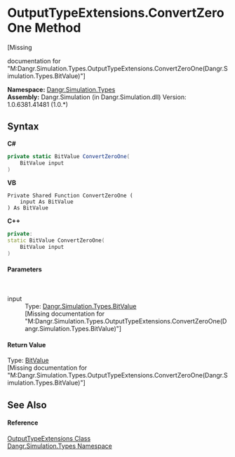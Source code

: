 # OutputTypeExtensions.ConvertZeroOne Method 
 

\[Missing <summary> documentation for "M:Dangr.Simulation.Types.OutputTypeExtensions.ConvertZeroOne(Dangr.Simulation.Types.BitValue)"\]

**Namespace:**&nbsp;<a href="N_Dangr_Simulation_Types">Dangr.Simulation.Types</a><br />**Assembly:**&nbsp;Dangr.Simulation (in Dangr.Simulation.dll) Version: 1.0.6381.41481 (1.0.*)

## Syntax

**C#**<br />
``` C#
private static BitValue ConvertZeroOne(
	BitValue input
)
```

**VB**<br />
``` VB
Private Shared Function ConvertZeroOne ( 
	input As BitValue
) As BitValue
```

**C++**<br />
``` C++
private:
static BitValue ConvertZeroOne(
	BitValue input
)
```


#### Parameters
&nbsp;<dl><dt>input</dt><dd>Type: <a href="T_Dangr_Simulation_Types_BitValue">Dangr.Simulation.Types.BitValue</a><br />\[Missing <param name="input"/> documentation for "M:Dangr.Simulation.Types.OutputTypeExtensions.ConvertZeroOne(Dangr.Simulation.Types.BitValue)"\]</dd></dl>

#### Return Value
Type: <a href="T_Dangr_Simulation_Types_BitValue">BitValue</a><br />\[Missing <returns> documentation for "M:Dangr.Simulation.Types.OutputTypeExtensions.ConvertZeroOne(Dangr.Simulation.Types.BitValue)"\]

## See Also


#### Reference
<a href="T_Dangr_Simulation_Types_OutputTypeExtensions">OutputTypeExtensions Class</a><br /><a href="N_Dangr_Simulation_Types">Dangr.Simulation.Types Namespace</a><br />